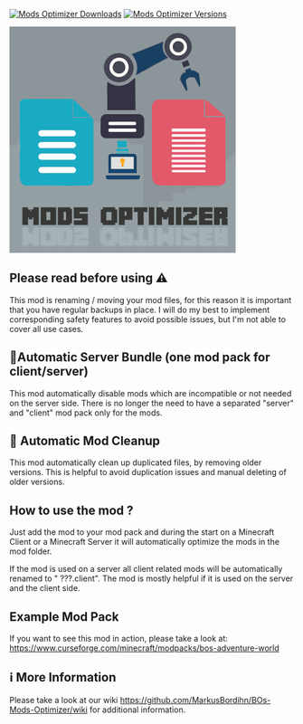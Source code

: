 [![Mods Optimizer Downloads](http://cf.way2muchnoise.eu/full_947247_downloads.svg)](https://www.curseforge.com/minecraft/mc-mods/mods-optimizer)
[![Mods Optimizer Versions](http://cf.way2muchnoise.eu/versions/Minecraft_947247_all.svg)](https://www.curseforge.com/minecraft/mc-mods/mods-optimizer)

![Mods Optimizer][logo]

## Please read before using ⚠️

This mod is renaming / moving your mod files, for this reason it is important that you have regular
backups in place.
I will do my best to implement corresponding safety features to avoid possible issues, but I'm not
able to cover all use cases.

## 👾Automatic Server Bundle (one mod pack for client/server)

This mod automatically disable mods which are incompatible or not needed on the server side.
There is no longer the need to have a separated "server" and "client" mod pack only for the mods.

## 👾 Automatic Mod Cleanup

This mod automatically clean up duplicated files, by removing older versions.
This is helpful to avoid duplication issues and manual deleting of older versions.

## How to use the mod ?

Just add the mod to your mod pack and during the start on a Minecraft Client or a Minecraft Server
it will automatically optimize the mods in the mod folder.

If the mod is used on a server all client related mods will be automatically renamed to "
???.client".
The mod is mostly helpful if it is used on the server and the client side.

## Example Mod Pack

If you want to see this mod in action, please take a look at:
https://www.curseforge.com/minecraft/modpacks/bos-adventure-world

## ℹ️ More Information

Please take a look at our wiki https://github.com/MarkusBordihn/BOs-Mods-Optimizer/wiki for additional information.

[logo]: Common/src/main/resources/logo.png
